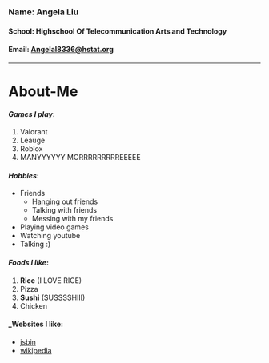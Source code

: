 
### Name: Angela Liu

#### School: Highschool Of Telecommunication Arts and Technology

#### Email: Angelal8336@hstat.org

---

# About-Me

#### _Games I play_:

1. Valorant
2. Leauge
3. Roblox
4. MANYYYYYY MORRRRRRRRREEEEE

#### _Hobbies_:

* Friends
  * Hanging out friends
  * Talking with friends
  * Messing with my friends
* Playing video games
* Watching youtube
* Talking :)

#### _Foods I like_:

1. **Rice** (I LOVE RICE)
2. Pizza
3. **Sushi** (SUSSSSHIII)
4. Chicken

#### _Websites I like:

* [jsbin](https://jsbin.com/?html,output)
* [wikipedia](https://www.wikipedia.org/)
